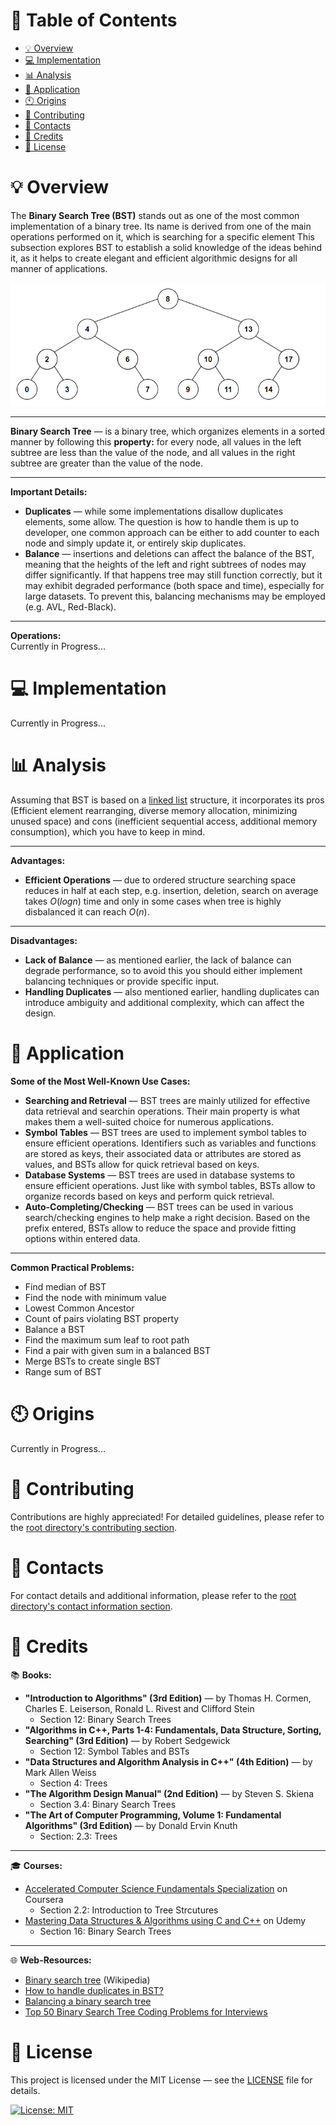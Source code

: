 # &#128209; Table of Contents
- [💡 Overview](#-overview)
- [💻 Implementation](#-implementation)
- [📊 Analysis](#-analysis)
- [📝 Application](#-application)
- [🕙 Origins](#-origins)
- [🤝 Contributing](#-contributing)
- [📧 Contacts](#-contacts)
- [🙏 Credits](#-credits)
- [🔏 License](#-license)



# &#128161; Overview
The **Binary Search Tree (BST)** stands out as one of the most common implementation of a binary tree. Its name is derived from one of the main operations performed on it, which is searching for a specific element This subsection explores BST to establish a solid knowledge of the ideas behind it, as it helps to create elegant and efficient algorithmic designs for all manner of applications.
<p align="center"><img src="./img/BST.png"/></p>

---
**Binary Search Tree** — is a binary tree, which organizes elements in a sorted manner by following this **property:** for every node, all values in the left subtree are less than the value of the node, and all values in the right subtree are greater than the value of the node.

---
**Important Details:**
- **Duplicates** — while some implementations disallow duplicates elements, some allow. The question is how to handle them is up to developer, one common approach can be either to add counter to each node and simply update it, or entirely skip duplicates.
- **Balance** — insertions and deletions can affect the balance of the BST, meaning that the heights of the left and right subtrees of nodes may differ significantly. If that happens tree may still function correctly, but it may exhibit degraded performance (both space and time), especially for large datasets. To prevent this, balancing mechanisms may be employed (e.g. AVL, Red-Black).

---
**Operations:**  
Currently in Progress...



# &#x1F4BB; Implementation 
Currently in Progress...



# &#128202; Analysis
Assuming that BST is based on a [linked list](https://github.com/vezzolter/DSA/blob/main/DataStructures/LinkedList/List.md) structure, it incorporates its pros (Efficient element rearranging, diverse memory allocation, minimizing unused space) and cons (inefficient sequential access, additional memory consumption), which you have to keep in mind.

---
**Advantages:**
- **Efficient Operations** — due to ordered structure searching space reduces in half at each step, e.g. insertion, deletion, search on average takes $O(logn)$ time and only in some cases when tree is highly disbalanced it can reach $O(n)$.

---
**Disadvantages:**
- **Lack of Balance** — as mentioned earlier, the lack of balance can degrade performance, so to avoid this you should either implement balancing techniques or provide specific input.
- **Handling Duplicates** — also mentioned earlier, handling duplicates can introduce ambiguity and additional complexity, which can affect the design.


# &#128221; Application
**Some of the Most Well-Known Use Cases:**
- **Searching and Retrieval** — BST trees are mainly utilized for effective data retrieval and searchin operations. Their main property is what makes them a well-suited choice for numerous applications.
- **Symbol Tables** — BST trees are used to implement symbol tables to ensure efficient operations. Identifiers such as variables and functions are stored as keys, their associated data or attributes are stored as values, and BSTs allow for quick retrieval based on keys.
- **Database Systems** — BST trees are used in database systems to ensure efficient operations. Just like with symbol tables, BSTs allow to organize records based on keys and perform quick retrieval.
- **Auto-Completing/Checking** — BST trees can be used in various search/checking engines to help make a right decision. Based on the prefix entered, BSTs allow to reduce the space and provide fitting options within entered data.

---
**Common Practical Problems:**
- Find median of BST
- Find the node with minimum value
- Lowest Common Ancestor
- Count of pairs violating BST property
- Balance a BST
- Find the maximum sum leaf to root path
- Find a pair with given sum in a balanced BST
- Merge BSTs to create single BST
- Range sum of BST



# &#x1F559; Origins
Currently in Progress...



# &#129309; Contributing
Contributions are highly appreciated! For detailed guidelines, please refer to the [root directory's contributing section](../../../#-contributing).



# &#128231; Contacts
For contact details and additional information, please refer to the [root directory's contact information section](../../../#-contacts).



# &#128591; Credits
&#128218; **Books:**
- **"Introduction to Algorithms" (3rd Edition)** — by Thomas H. Cormen, Charles E. Leiserson, Ronald L. Rivest and Clifford Stein
  - Section 12: Binary Search Trees
- **"Algorithms in C++, Parts 1-4: Fundamentals, Data Structure, Sorting, Searching" (3rd Edition)** — by Robert Sedgewick
  - Section 12: Symbol Tables and BSTs
- **"Data Structures and Algorithm Analysis in C++" (4th Edition)** — by Mark Allen Weiss
  - Section 4: Trees
- **"The Algorithm Design Manual" (2nd Edition)** — by Steven S. Skiena
  - Section 3.4: Binary Search Trees
- **"The Art of Computer Programming, Volume 1: Fundamental Algorithms" (3rd Edition)** — by Donald Ervin Knuth
  - Section: 2.3: Trees

---
&#127891; **Courses:**
- [Accelerated Computer Science Fundamentals Specialization](https://www.coursera.org/specializations/cs-fundamentals) on Coursera
  - Section 2.2: Introduction to Tree Strcutures
- [Mastering Data Structures & Algorithms using C and C++](https://www.udemy.com/course/datastructurescncpp/) on Udemy
  - Section 16: Binary Search Trees

---  
&#127760; **Web-Resources:**  
- [Binary search tree](https://en.wikipedia.org/wiki/Binary_search_tree) (Wikipedia)
- [How to handle duplicates in BST?](https://www.geeksforgeeks.org/how-to-handle-duplicates-in-binary-search-tree/)
- [Balancing a binary search tree](https://appliedgo.net/balancedtree/)
- [Top 50 Binary Search Tree Coding Problems for Interviews](https://www.geeksforgeeks.org/top-50-binary-search-tree-coding-problems-for-interviews/)


# &#128271; License
This project is licensed under the MIT License — see the [LICENSE](https://github.com/vezzolter/DSA/blob/main/LICENSE) file for details.

[![License: MIT](https://img.shields.io/badge/License-MIT-yellow.svg)](https://opensource.org/licenses/MIT)